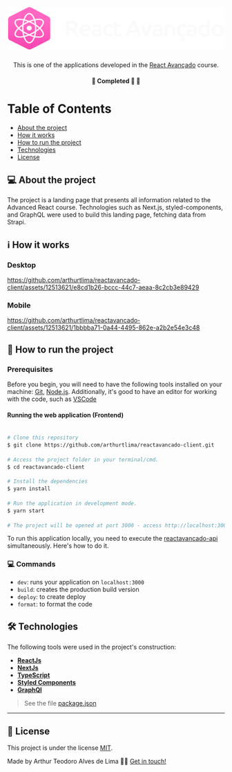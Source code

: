 <h1 align="center">
     <img title="Icone dt money" src="./public/img/logo.svg" width="500" height="100" alt="React avançado">
</h1>

<p align="center">
  This is one of the applications developed in the <a href="https://reactavancado.com.br/">React Avançado</a> course.
</p>

<h4 align="center">
	🚧 Completed 🚀 🚧
</h4>

Table of Contents
=================
<!--ts-->
   * [About the project](#-about-the-project)
   * [How it works](#-how-it-works)
   * [How to run the project](#-how-to-run-the-project)
   * [Technologies](#-technologies)
   * [License](#user-content--licença)
<!--te-->


## 💻 About the project

<p>The project is a landing page that presents all information related to the Advanced React course. Technologies such as Next.js, styled-components, and GraphQL were used to build this landing page, fetching data from Strapi.</p>

## ℹ️ How it works

### Desktop
https://github.com/arthurtlima/reactavancado-client/assets/12513621/e8cd1b26-bccc-44c7-aeaa-8c2cb3e89429

### Mobile
https://github.com/arthurtlima/reactavancado-client/assets/12513621/1bbbba71-0a44-4495-862e-a2b2e54e3c48


## 🚀 How to run the project

### Prerequisites

Before you begin, you will need to have the following tools installed on your machine:
[Git](https://git-scm.com), [Node.js](https://nodejs.org/en/).
Additionally, it's good to have an editor for working with the code, such as [VSCode](https://code.visualstudio.com/)

#### Running the web application (Frontend)

```bash

# Clone this repository
$ git clone https://github.com/arthurtlima/reactavancado-client.git

# Access the project folder in your terminal/cmd.
$ cd reactavancado-client

# Install the dependencies
$ yarn install

# Run the application in development mode.
$ yarn start

# The project will be opened at port 3000 - access http://localhost:3000

```

<p>To run this application locally, you need to execute the <a href="https://github.com/arthurtlima/reactavancado-api">reactavancado-api</a> simultaneously. Here's how to do it.</p>

### 💻 Commands

- `dev`: runs your application on `localhost:3000`
- `build`: creates the production build version
- `deploy`: to create deploy
- `format`: to format the code

## 🛠 Technologies

The following tools were used in the project's construction:

-   **[ReactJs](https://pt-br.reactjs.org/)**
-   **[NextJs](https://nextjs.org/)**
-   **[TypeScript](https://www.typescriptlang.org/)**
-   **[Styled Components](https://styled-components.com/)**
-   **[GraphQl](https://graphql.org/)**

> See the file  [package.json](https://github.com/arthurtlima/reactavancado-client/blob/main/package.json)

---

## 📝 License

This project is under the license [MIT](./LICENSE).

Made by Arthur Teodoro Alves de Lima 👋🏽 [Get in touch!](https://www.linkedin.com/in/arthurtlima/)
